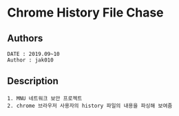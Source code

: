 # Chrome History File Chase
## Authors
```
DATE : 2019.09~10
Author : jak010
```
## Description
```
1. MNU 네트워크 보안 프로젝트
2. chrome 브라우저 사용자의 history 파일의 내용을 파싱해 보여줌 
```
